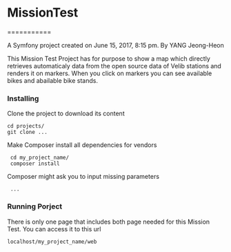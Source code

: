 # MissionTest
===========

A Symfony project created on June 15, 2017, 8:15 pm.
By YANG Jeong-Heon

This Mission Test Project has for purpose to show a map which directly retrieves automaticaly data from the open source data of Velib stations and renders it on markers. When you click on markers you can see available bikes and abailable bike stands. 

### Installing

Clone the project to download its content
 ```
 cd projects/
 git clone ...
 ```
 
Make Composer install all dependencies for vendors
```
 cd my_project_name/
 composer install
```
Composer might ask you to input missing parameters
```
 ...
```

### Running Porject

There is only one page that includes both page needed for this Mission Test.
You can access it to this url 
```
localhost/my_project_name/web
```

